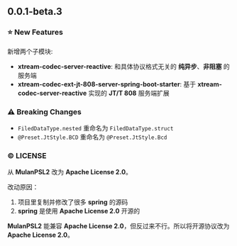 ## 0.0.1-beta.3

### ⭐ New Features

新增两个子模块:

- **xtream-codec-server-reactive**: 和具体协议格式无关的 **纯异步**、**非阻塞** 的服务端
- **xtream-codec-ext-jt-808-server-spring-boot-starter**: 基于 **xtream-codec-server-reactive** 实现的 **JT/T 808** 服务端扩展

### ⚠️ Breaking Changes

- `FiledDataType.nested` 重命名为 `FiledDataType.struct`
- `@Preset.JtStyle.BCD` 重命名为 `@Preset.JtStyle.Bcd`

### &copy; LICENSE

从 **MulanPSL2** 改为 **Apache License 2.0**。

改动原因：

1. 项目里复制并修改了很多 **spring** 的源码
2. **spring** 是使用 **Apache License 2.0** 开源的

**MulanPSL2** 能兼容 **Apache License 2.0**，但反过来不行。所以将开源协议改为 **Apache License 2.0**。
